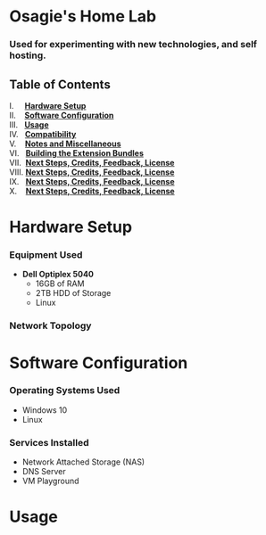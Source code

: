 # Osagie's Home Lab

### Used for experimenting with new technologies, and self hosting.

## Table of Contents
I.	&nbsp; &nbsp;	**[Hardware Setup](#Hardware-Setup)**<br>
II.	&nbsp;&nbsp;	**[Software Configuration](#Software-Configuration)**<br>
III.&nbsp;&nbsp;	**[Usage](#Usage)**<br>
IV. &nbsp;	**[Compatibility](#compatibility)**<br>
V.  &nbsp;&nbsp;	**[Notes and Miscellaneous](#notes-and-miscellaneous)**<br>
VI. &nbsp;	**[Building the Extension Bundles](#building-the-extension-bundles)**<br>
VII.&nbsp;  	**[Next Steps, Credits, Feedback, License](#next-steps)**<br>
VIII. 	**[Next Steps, Credits, Feedback, License](#next-steps)**<br>
IX. &nbsp;  	**[Next Steps, Credits, Feedback, License](#next-steps)**<br>
X.  &nbsp;&nbsp;   	**[Next Steps, Credits, Feedback, License](#next-steps)**<br>



# __Hardware Setup__

### __Equipment Used__
- __Dell Optiplex 5040__ 
	- 16GB of RAM
	- 2TB HDD of Storage
	- Linux
### __Network Topology__

# __Software Configuration__ 

### __Operating Systems Used__
- Windows 10
- Linux

### __Services Installed__
- Network Attached Storage (NAS)
- DNS Server
- VM Playground

# __Usage__

##

